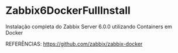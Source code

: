 # Zabbix6DockerFullInstall
Instalação completa do Zabbix Server 6.0.0 utilizando Containers em Docker

REFERÊNCIAS: https://github.com/zabbix/zabbix-docker
